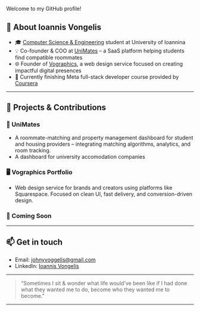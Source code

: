 
Welcome to my GitHub profile!

## 💼 About Ioannis Vongelis

- 🎓 [Computer Science & Engineering](https://www.cse.uoi.gr/?lang=en) student at University of Ioannina  
- 💡 Co-founder & COO at [UniMates](https://www.unimates.net/) – a SaaS platform helping students find compatible roommates  
- 🌐 Founder of [Vographics](https://www.vogasite.com/), a web design service focused on creating impactful digital presences  
- 🧠 Currently finishing Meta full-stack developer course provided by [Coursera](https://www.coursera.org/courseraplus?utm_medium=sem&utm_source=gg&utm_campaign=b2c_emea_x_coursera_ftcof_courseraplus_cx_dr_bau_gg_sem_bd-ex_s1_en_m_hyb_24-10_x&campaignid=21836581617&adgroupid=351685084750&device=c&keyword=coursera&matchtype=e&network=g&devicemodel=&creativeid=1449957450621&assetgroupid=&targetid=kwd-36262515261&extensionid=&placement=&gad_source=1&gad_campaignid=21836581617&gbraid=0AAAAADdKX6bh_18A-mHXrIBYqafizyPD5&gclid=Cj0KCQjw2IDFBhDCARIsABDKOJ6-Bl6rexz89k6XgmJLCwM7gnmn46hZFYwihiz72FNtjoh-VEnla7waAhgsEALw_wcB)

---

## 🚀 Projects & Contributions

### 🔗 UniMates
- A roommate-matching and property management dashboard for student and housing providers – integrating matching algorithms, analytics, and room tracking.
- A dashboard for university accomodation companies

### 🖥️ Vographics Portfolio  
- Web design service for brands and creators using platforms like Squarespace. Focused on clean UI, fast delivery, and conversion-driven design.

### 📘 Coming Soon

---
## 📫 Get in touch

- Email: [johnyvoggelis@gmail.com](mailto:johnyvoggelis@gmail.com)  
- LinkedIn: [Ioannis Vongelis](https://www.linkedin.com/in/ioannis-voggelis-14095b325)  
---

> “Sometimes I sit & wonder what life would’ve been like if I had done what they wanted me to do, become who they wanted me to become.”

---


